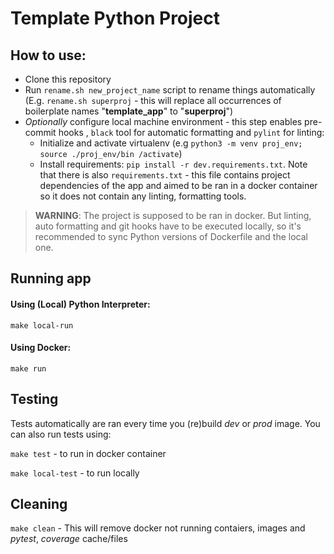 # Template Python Project

## How to use:

- Clone this repository
- Run `rename.sh new_project_name` script to rename things automatically (E.g. `rename.sh
 superproj` - this will replace all occurrences of boilerplate names "****template_app****" to
 "****superproj****")
- *Optionally* configure local machine environment - this step enables pre-commit hooks
, `black` tool
 for automatic formatting and `pylint` for linting:
    - Initialize and activate virtualenv (e.g `python3 -m venv proj_env; source ./proj_env/bin
    /activate`)
    - Install requirements: `pip install -r dev.requirements.txt`.
    Note that there is also `requirements.txt` - this file contains project dependencies of the app
    and aimed to be ran in a docker container so it does not contain any linting, formatting tools.

> **WARNING**:
The project is supposed to be ran in docker. But linting, auto formatting and git hooks have to be
executed locally, so it's recommended to sync Python versions of Dockerfile and the local one.

## Running app

#### Using (Local) Python Interpreter:
`make local-run`

#### Using Docker:
`make run`

## Testing

Tests automatically are ran every time you (re)build _dev_ or _prod_ image. You can also run tests
 using:

`make test` - to run in docker container

`make local-test` - to run locally

## Cleaning

`make clean` - This will remove docker not running contaiers, <none> images and _pytest_,
 _coverage_ cache/files
